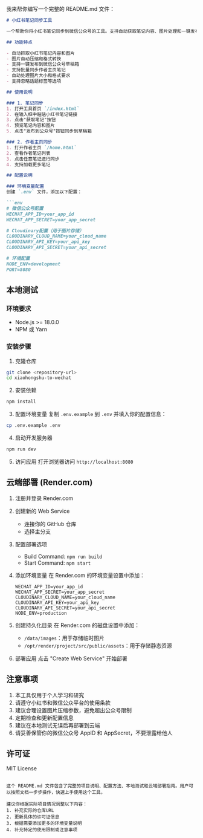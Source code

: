 我来帮你编写一个完整的 README.md 文件：

```markdown:README.md
# 小红书笔记同步工具

一个帮助你将小红书笔记同步到微信公众号的工具。支持自动获取笔记内容、图片处理和一键发布到公众号草稿箱。

## 功能特点

- 自动抓取小红书笔记内容和图片
- 图片自动压缩和格式转换
- 支持一键发布到微信公众号草稿箱
- 支持批量同步作者主页笔记
- 自动处理图片大小和格式要求
- 支持忽略话题标签等选项

## 使用说明

### 1. 笔记同步
1. 打开工具首页 `/index.html`
2. 在输入框中粘贴小红书笔记链接
3. 点击"获取笔记"按钮
4. 预览笔记内容和图片
5. 点击"发布到公众号"按钮同步到草稿箱

### 2. 作者主页同步
1. 打开作者主页 `/home.html`
2. 查看作者笔记列表
3. 点击任意笔记进行同步
4. 支持加载更多笔记

## 配置说明

### 环境变量配置
创建 `.env` 文件，添加以下配置：

```env
# 微信公众号配置
WECHAT_APP_ID=your_app_id
WECHAT_APP_SECRET=your_app_secret

# Cloudinary配置（用于图片存储）
CLOUDINARY_CLOUD_NAME=your_cloud_name
CLOUDINARY_API_KEY=your_api_key
CLOUDINARY_API_SECRET=your_api_secret

# 环境配置
NODE_ENV=development
PORT=8080
```

## 本地测试

### 环境要求
- Node.js >= 18.0.0
- NPM 或 Yarn

### 安装步骤

1. 克隆仓库
```bash
git clone <repository-url>
cd xiaohongshu-to-wechat
```

2. 安装依赖
```bash
npm install
```

3. 配置环境变量
复制 `.env.example` 到 `.env` 并填入你的配置信息：
```bash
cp .env.example .env
```

4. 启动开发服务器
```bash
npm run dev
```

5. 访问应用
打开浏览器访问 `http://localhost:8080`

## 云端部署 (Render.com)

1. 注册并登录 Render.com

2. 创建新的 Web Service
   - 连接你的 GitHub 仓库
   - 选择主分支

3. 配置部署选项
   - Build Command: `npm run build`
   - Start Command: `npm start`

4. 添加环境变量
   在 Render.com 的环境变量设置中添加：
   ```
   WECHAT_APP_ID=your_app_id
   WECHAT_APP_SECRET=your_app_secret
   CLOUDINARY_CLOUD_NAME=your_cloud_name
   CLOUDINARY_API_KEY=your_api_key
   CLOUDINARY_API_SECRET=your_api_secret
   NODE_ENV=production
   ```

5. 创建持久化目录
   在 Render.com 的磁盘设置中添加：
   - `/data/images`：用于存储临时图片
   - `/opt/render/project/src/public/assets`：用于存储静态资源

6. 部署应用
   点击 "Create Web Service" 开始部署

## 注意事项

1. 本工具仅用于个人学习和研究
2. 请遵守小红书和微信公众平台的使用条款
3. 建议合理设置图片压缩参数，避免超出公众号限制
4. 定期检查和更新配置信息
5. 建议在本地测试无误后再部署到云端
6. 请妥善保管你的微信公众号 AppID 和 AppSecret，不要泄露给他人

## 许可证

MIT License
```

这个 README.md 文件包含了完整的项目说明、配置方法、本地测试和云端部署指南。用户可以按照文档一步步操作，快速上手使用这个工具。

建议你根据实际项目情况调整以下内容：
1. 补充实际的仓库URL
2. 更新具体的许可证信息
3. 根据需要添加更多的环境变量说明
4. 补充特定的使用限制或注意事项


